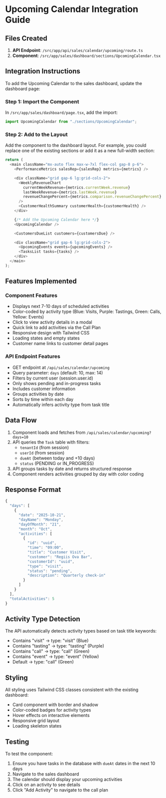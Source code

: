# Upcoming Calendar Integration Guide

## Files Created

1. **API Endpoint**: `/src/app/api/sales/calendar/upcoming/route.ts`
2. **Component**: `/src/app/sales/dashboard/sections/UpcomingCalendar.tsx`

## Integration Instructions

To add the Upcoming Calendar to the sales dashboard, update the dashboard page:

### Step 1: Import the Component

In `/src/app/sales/dashboard/page.tsx`, add the import:

```typescript
import UpcomingCalendar from "./sections/UpcomingCalendar";
```

### Step 2: Add to the Layout

Add the component to the dashboard layout. For example, you could replace one of the existing sections or add it as a new full-width section:

```typescript
return (
  <main className="mx-auto flex max-w-7xl flex-col gap-8 p-6">
    <PerformanceMetrics salesRep={salesRep} metrics={metrics} />

    <div className="grid gap-6 lg:grid-cols-2">
      <WeeklyRevenueChart
        currentWeekRevenue={metrics.currentWeek.revenue}
        lastWeekRevenue={metrics.lastWeek.revenue}
        revenueChangePercent={metrics.comparison.revenueChangePercent}
      />
      <CustomerHealthSummary customerHealth={customerHealth} />
    </div>

    {/* Add the Upcoming Calendar here */}
    <UpcomingCalendar />

    <CustomersDueList customers={customersDue} />

    <div className="grid gap-6 lg:grid-cols-2">
      <UpcomingEvents events={upcomingEvents} />
      <TasksList tasks={tasks} />
    </div>
  </main>
);
```

## Features Implemented

### Component Features
- Displays next 7-10 days of scheduled activities
- Color-coded by activity type (Blue: Visits, Purple: Tastings, Green: Calls, Yellow: Events)
- Click to view activity details in a modal
- Quick link to add activities via the Call Plan
- Responsive design with Tailwind CSS
- Loading states and empty states
- Customer name links to customer detail pages

### API Endpoint Features
- GET endpoint at `/api/sales/calendar/upcoming`
- Query parameter: `days` (default: 10, max: 14)
- Filters by current user (session.user.id)
- Only shows pending and in-progress tasks
- Includes customer information
- Groups activities by date
- Sorts by time within each day
- Automatically infers activity type from task title

## Data Flow

1. Component loads and fetches from `/api/sales/calendar/upcoming?days=10`
2. API queries the `Task` table with filters:
   - `tenantId` (from session)
   - `userId` (from session)
   - `dueAt` (between today and +10 days)
   - `status` (PENDING or IN_PROGRESS)
3. API groups tasks by date and returns structured response
4. Component renders activities grouped by day with color coding

## Response Format

```typescript
{
  "days": [
    {
      "date": "2025-10-21",
      "dayName": "Monday",
      "dayOfMonth": "21",
      "month": "Oct",
      "activities": [
        {
          "id": "uuid",
          "time": "09:00",
          "title": "Customer Visit",
          "customer": "Regiis Ova Bar",
          "customerId": "uuid",
          "type": "visit",
          "status": "pending",
          "description": "Quarterly check-in"
        }
      ]
    }
  ],
  "totalActivities": 5
}
```

## Activity Type Detection

The API automatically detects activity types based on task title keywords:
- Contains "visit" → type: "visit" (Blue)
- Contains "tasting" → type: "tasting" (Purple)
- Contains "call" → type: "call" (Green)
- Contains "event" → type: "event" (Yellow)
- Default → type: "call" (Green)

## Styling

All styling uses Tailwind CSS classes consistent with the existing dashboard:
- Card component with border and shadow
- Color-coded badges for activity types
- Hover effects on interactive elements
- Responsive grid layout
- Loading skeleton states

## Testing

To test the component:

1. Ensure you have tasks in the database with `dueAt` dates in the next 10 days
2. Navigate to the sales dashboard
3. The calendar should display your upcoming activities
4. Click on an activity to see details
5. Click "Add Activity" to navigate to the call plan
